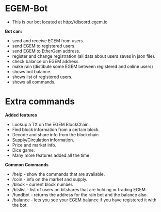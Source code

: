 
# EGEM-Bot

- This is our bot located at http://discord.egem.io

**Bot can:**
* send and receive EGEM from users.
* send EGEM to registered users.
* send EGEM to EtherGem address.
* register and change registration (all data about users saves in json file).
* check balance on EGEM address.
* make rain (distibute some EGEM between registered and online users)
* shows bot balance.
* shows list of registered users.
* shows all commands.

# Extra commands

**Added features**
* Lookup a TX on the EGEM BlockChain.
* Find block information from a certain block.
* Decode and share info from the blockchain.
* Supply/Circulation information.
* Price and market info.
* Dice game.
* Many more features added all the time.

**Common Commands**
* /help - show the commands that are avaliable.
* /coin - info on the market and supply.
* /block - current block number.
* /btslist - list of users on bitshares that are holding or trading EGEM.
* /fundbot - returns the address for the rain bot and the balance also.
* /balance - lets you see your EGEM balance if you have registered it with the bot.
